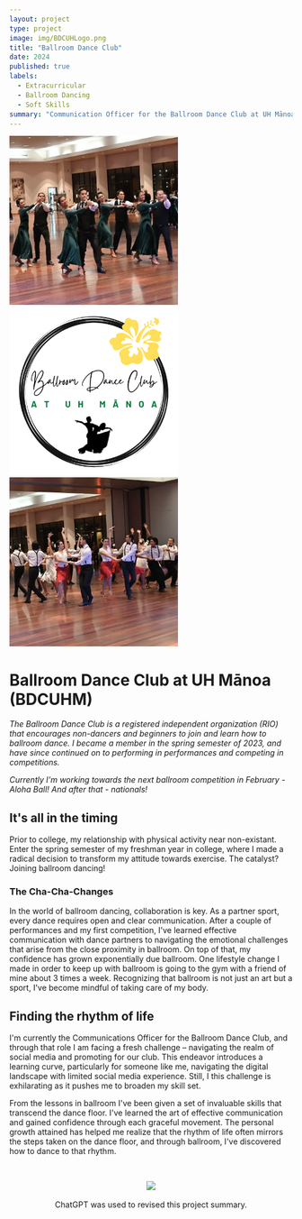 ```yaml
---
layout: project
type: project
image: img/BDCUHLogo.png
title: "Ballroom Dance Club"
date: 2024 
published: true
labels:
  - Extracurricular
  - Ballroom Dancing
  - Soft Skills
summary: "Communication Officer for the Ballroom Dance Club at UH Mānoa"
---
```


<div class="text-center p-4">
  <img width="300px" src="../img/project_bdcuhm1.jpg" class="img-thumbnail" >
  <img width="300px" src="../img/BDCUHLogo.png" class="img-thumbnail" >
  <img width="300px" src="../img/project_bdcuhm2.jpg" class="img-thumbnail" >
</div>

# Ballroom Dance Club at UH Mānoa (BDCUHM)
 
*The Ballroom Dance Club is a registered independent organization (RIO) that encourages non-dancers and beginners to join and learn how to ballroom dance. I became a member in the spring semester of 2023, and have since continued on to performing in performances and competing in competitions.*

*Currently I'm working towards the next ballroom competition in February - Aloha Ball! And after that - nationals!*

## It's all in the timing

Prior to college, my relationship with physical activity near non-existant. Enter the spring semester of my freshman year in college, where I made a radical decision to transform my attitude towards exercise. The catalyst? Joining ballroom dancing!

### The Cha-Cha-Changes

In the world of ballroom dancing, collaboration is key. As a partner sport, every dance requires open and clear communication. After a couple of performances and my first competition, I've learned effective communication with dance partners to navigating the emotional challenges that arise from the close proximity in ballroom. On top of that, my confidence has grown exponentially due ballroom. One lifestyle change I made in order to keep up with ballroom is going to the gym with a friend of mine about 3 times a week. Recognizing that ballroom is not just an art but a sport, I've become mindful of taking care of my body.

## Finding the rhythm of life

I'm currently the Communications Officer for the Ballroom Dance Club, and through that role I am facing a fresh challenge – navigating the realm of social media and promoting for our club. This endeavor introduces a learning curve, particularly for someone like me, navigating the digital landscape with limited social media experience. Still, I this challenge is exhilarating as it pushes me to broaden my skill set.

From the lessons in ballroom I've been given a set of invaluable skills that transcend the dance floor. I've learned the art of effective communication and gained confidence through each graceful movement. The personal growth attained has helped me realize that the rhythm of life often mirrors the steps taken on the dance floor, and through ballroom, I've discovered how to dance to that rhythm.

<br>
<p align="center" >
<img src = "https://github.com/mvchaella/mvchaella.github.io/assets/131205465/fe9375f2-0bba-4305-8323-75cd296814a0">
<p align="center" > 
ChatGPT was used to revised this project summary.

